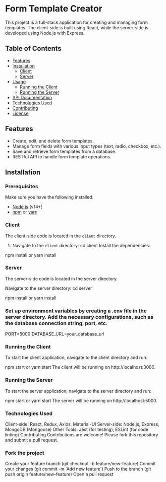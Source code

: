 # Form Template Creator

This project is a full-stack application for creating and managing form templates. The client-side is built using React, while the server-side is developed using Node.js with Express.

## Table of Contents

- [Features](#features)
- [Installation](#installation)
  - [Client](#client)
  - [Server](#server)
- [Usage](#usage)
  - [Running the Client](#running-the-client)
  - [Running the Server](#running-the-server)
- [API Documentation](#api-documentation)
- [Technologies Used](#technologies-used)
- [Contributing](#contributing)
- [License](#license)

## Features

- Create, edit, and delete form templates.
- Manage form fields with various input types (text, radio, checkbox, etc.).
- Save and retrieve form templates from a database.
- RESTful API to handle form template operations.

## Installation

### Prerequisites

Make sure you have the following installed:

- [Node.js](https://nodejs.org/) (v14+)
- [npm](https://www.npmjs.com/) or [yarn](https://yarnpkg.com/)

### Client

The client-side code is located in the `client` directory.

1. Navigate to the `client` directory:
   cd client
Install the dependencies:

npm install
or
yarn install


### Server
The server-side code is located in the server directory.

Navigate to the server directory:
cd server

npm install
or
yarn install

### Set up environment variables by creating a .env file in the server directory. Add the necessary configurations, such as the database connection string, port, etc.
PORT=5000
DATABASE_URL=your_database_url


### Running the Client
To start the client application, navigate to the client directory and run:

npm start
or
yarn start
The client will be running on http://localhost:3000.

### Running the Server
To start the server application, navigate to the server directory and run:

npm start
or
yarn start
The server will be running on http://localhost:5000.


### Technologies Used
Client-side: React, Redux, Axios, Material-UI
Server-side: Node.js, Express, MongoDB (Mongoose)
Other Tools: Jest (for testing), ESLint (for code linting)
Contributing
Contributions are welcome! Please fork this repository and submit a pull request.

### Fork the project
Create your feature branch (git checkout -b feature/new-feature)
Commit your changes (git commit -m 'Add new feature')
Push to the branch (git push origin feature/new-feature)
Open a pull request






